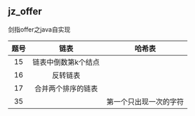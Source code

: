 ## jz_offer
剑指offer之java自实现




|   题号   |            链表              |         哈希表        |
|  :----: |           :----:             |        :------:      |
|    15   |  链表中倒数第k个结点            |                      |
|    16   |  反转链表                     |                      |
|    17   |  合并两个排序的链表             |                      |
|    35   |                              |   第一个只出现一次的字符 |
